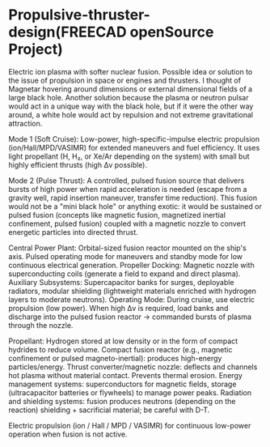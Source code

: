# Propulsive-thruster-design(FREECAD openSource Project)
Electric ion plasma with softer nuclear fusion. Possible idea or solution to the issue of propulsion in space or engines and thrusters. I thought of Magnetar hovering around dimensions or external dimensional fields of a large black hole. Another solution because the plasma or neutron pulsar would act in a unique way with the black hole, but if it were the other way around, a white hole would act by repulsion and not extreme gravitational attraction.

Mode 1 (Soft Cruise): Low-power, high-specific-impulse electric propulsion (ion/Hall/MPD/VASIMR) for extended maneuvers and fuel efficiency. It uses light propellant (H, H₂, or Xe/Ar depending on the system) with small but highly efficient thrusts (high Δv possible).

Mode 2 (Pulse Thrust): A controlled, pulsed fusion source that delivers bursts of high power when rapid acceleration is needed (escape from a gravity well, rapid insertion maneuver, transfer time reduction). This fusion would not be a "mini black hole" or anything exotic: it would be sustained or pulsed fusion (concepts like magnetic fusion, magnetized inertial confinement, pulsed fusion) coupled with a magnetic nozzle to convert energetic particles into directed thrust.

Central Power Plant: Orbital-sized fusion reactor mounted on the ship's axis. Pulsed operating mode for maneuvers and standby mode for low continuous electrical generation.
Propeller Docking: Magnetic nozzle with superconducting coils (generate a field to expand and direct plasma).
Auxiliary Subsystems: Supercapacitor banks for surges, deployable radiators, modular shielding (lightweight materials enriched with hydrogen layers to moderate neutrons).
Operating Mode: During cruise, use electric propulsion (low power). When high Δv is required, load banks and discharge into the pulsed fusion reactor -> commanded bursts of plasma through the nozzle.

Propellant: Hydrogen stored at low density or in the form of compact hydrides to reduce volume.
Compact fusion reactor (e.g., magnetic confinement or pulsed magneto-inertial): produces high-energy particles/energy.
Thrust converter/magnetic nozzle: deflects and channels hot plasma without material contact. Prevents thermal erosion.
Energy management systems: superconductors for magnetic fields, storage (ultracapacitor batteries or flywheels) to manage power peaks.
Radiation and shielding systems: fusion produces neutrons (depending on the reaction) shielding + sacrificial material; be careful with D-T.

Electric propulsion (ion / Hall / MPD / VASIMR) for continuous low-power operation when fusion is not active.
